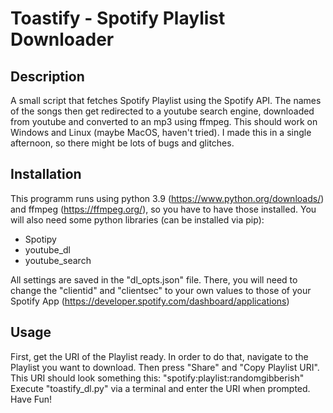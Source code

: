 # Toastify - Spotify Playlist Downloader

## Description
A small script that fetches Spotify Playlist using the Spotify API.
The names of the songs then get redirected to a youtube search engine, downloaded from youtube and converted to an mp3 using ffmpeg.
This should work on Windows and Linux (maybe MacOS, haven't tried).
I made this in a single afternoon, so there might be lots of bugs and glitches.

## Installation
This programm runs using python 3.9 (https://www.python.org/downloads/) and ffmpeg (https://ffmpeg.org/), so you have to have those installed.
You will also need some python libraries (can be installed via pip):
- Spotipy
- youtube_dl
- youtube_search

All settings are saved in the "dl_opts.json" file.
There, you will need to change the "clientid" and "clientsec" to your own values to those of your Spotify App (https://developer.spotify.com/dashboard/applications)

## Usage
First, get the URI of the Playlist ready.
In order to do that, navigate to the Playlist you want to download.
Then press "Share" and "Copy Playlist URI". This URI should look something this: "spotify:playlist:randomgibberish"
Execute "toastify_dl.py" via a terminal and enter the URI when prompted.
Have Fun!